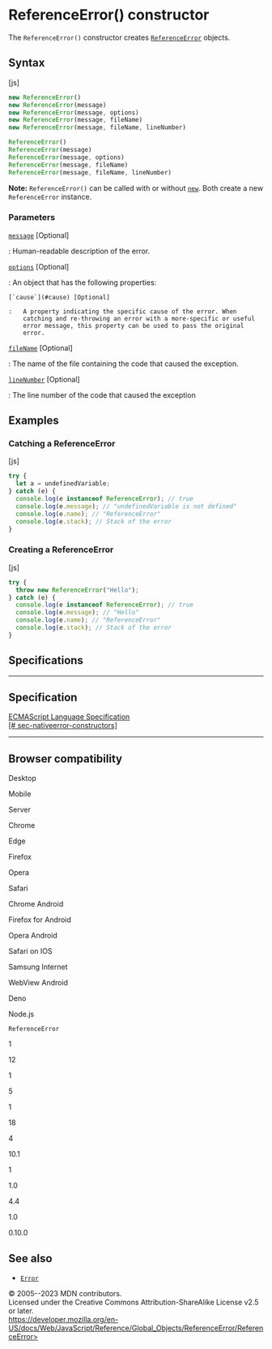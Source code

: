 ReferenceError() constructor
============================

 
The `ReferenceError()` constructor creates
[`ReferenceError`](../referenceerror) objects.


 
Syntax
------

 
 
 
[js]


```js
new ReferenceError()
new ReferenceError(message)
new ReferenceError(message, options)
new ReferenceError(message, fileName)
new ReferenceError(message, fileName, lineNumber)

ReferenceError()
ReferenceError(message)
ReferenceError(message, options)
ReferenceError(message, fileName)
ReferenceError(message, fileName, lineNumber)
```


 
**Note:** `ReferenceError()` can be called with or without
[`new`](../../operators/new). Both create a new `ReferenceError`
instance.




 
### Parameters

 

[`message`](#message) [Optional]

:   Human-readable description of the error.

[`options`](#options) [Optional]

:   An object that has the following properties:

    [`cause`](#cause) [Optional]

    :   A property indicating the specific cause of the error. When
        catching and re-throwing an error with a more-specific or useful
        error message, this property can be used to pass the original
        error.

[`fileName`](#filename) [Optional]

:   The name of the file containing the code that caused the exception.

[`lineNumber`](#linenumber) [Optional]

:   The line number of the code that caused the exception



 
Examples
--------


 
### Catching a ReferenceError 

 
 
 
[js]


```js
try {
  let a = undefinedVariable;
} catch (e) {
  console.log(e instanceof ReferenceError); // true
  console.log(e.message); // "undefinedVariable is not defined"
  console.log(e.name); // "ReferenceError"
  console.log(e.stack); // Stack of the error
}
```




 
### Creating a ReferenceError 

 
 
 
[js]


```js
try {
  throw new ReferenceError("Hello");
} catch (e) {
  console.log(e instanceof ReferenceError); // true
  console.log(e.message); // "Hello"
  console.log(e.name); // "ReferenceError"
  console.log(e.stack); // Stack of the error
}
```




Specifications
--------------

 
  ---------------------------------------------------------------------------------------------------------------------------------
  Specification
  ---------------------------------------------------------------------------------------------------------------------------------
  [ECMAScript Language Specification\
  [\#
  sec-nativeerror-constructors]](https://tc39.es/ecma262/multipage/fundamental-objects.html#sec-nativeerror-constructors)

  ---------------------------------------------------------------------------------------------------------------------------------


Browser compatibility 
---------------------

 


Desktop

Mobile

Server

Chrome

Edge

Firefox

Opera

Safari

Chrome Android

Firefox for Android

Opera Android

Safari on IOS

Samsung Internet

WebView Android

Deno

Node.js

`ReferenceError`

1

12

1

5

1

18

4

10.1

1

1.0

4.4

1.0

0.10.0

 
See also 
--------

 
-   [`Error`](../error)



 
© 2005--2023 MDN contributors.\
Licensed under the Creative Commons Attribution-ShareAlike License v2.5
or later.\
https://developer.mozilla.org/en-US/docs/Web/JavaScript/Reference/Global_Objects/ReferenceError/ReferenceError>

